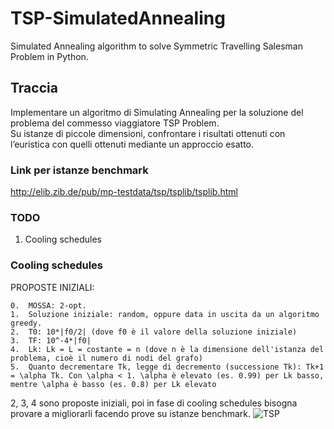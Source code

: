 # TSP-SimulatedAnnealing
Simulated Annealing algorithm to solve Symmetric Travelling Salesman Problem in Python.
## Traccia
Implementare un algoritmo di Simulating Annealing per la soluzione del problema del commesso viaggiatore TSP Problem.   
Su istanze di piccole dimensioni, confrontare i risultati ottenuti con l’euristica con quelli ottenuti mediante un 
approccio esatto.

### Link per istanze benchmark
http://elib.zib.de/pub/mp-testdata/tsp/tsplib/tsplib.html

### TODO
1. Cooling schedules

### Cooling schedules
PROPOSTE INIZIALI:

	0.  MOSSA: 2-opt.
	1.  Soluzione iniziale: random, oppure data in uscita da un algoritmo greedy.
	2.  T0: 10*|f0/2| (dove f0 è il valore della soluzione iniziale)
	3.  TF: 10^-4*|f0|
	4.  Lk: Lk = L = costante = n (dove n è la dimensione dell'istanza del problema, cioè il numero di nodi del grafo)
	5.  Quanto decrementare Tk, legge di decremento (successione Tk): Tk+1 = \alpha Tk. Con \alpha < 1. \alpha è elevato (es. 0.99) per Lk basso, mentre \alpha è basso (es. 0.8) per Lk elevato
2, 3, 4 sono proposte iniziali, poi in fase di cooling schedules bisogna provare a migliorarli facendo prove su istanze benchmark.
![TSP](https://user-images.githubusercontent.com/58850779/120634123-2e2a4900-c46b-11eb-8d82-a6389f0eef19.png)
